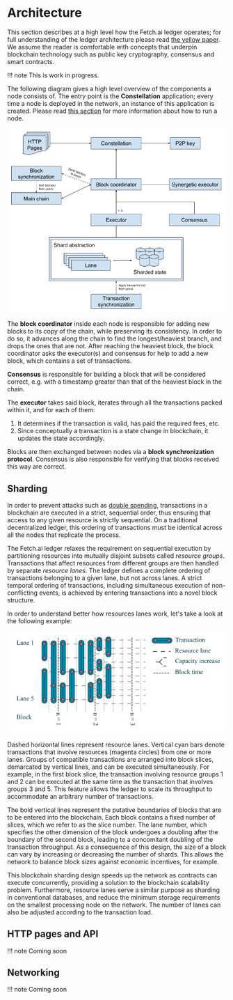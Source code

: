 # Architecture

This section describes at a high level how the Fetch.ai ledger operates; for full understanding of the ledger architecture please read [the yellow paper](https://fetch.ai/wp-content/uploads/2019/10/Fetch.AI-Ledger-Yellow-Paper.pdf). We assume the reader is comfortable with concepts that underpin blockchain technology such as public key cryptography, consensus and smart contracts.

!!! note
    This is work in progress.

The following diagram gives a high level overview of the components a node consists of. The entry point is the __Constellation__ application; every time a node is deployed in the network, an instance of this application is created. Please read [this section](running-a-constellation.md) for more information about how to run a node.

![Fetch.ai Ledger architecture high level view](img/architecture.png)

The __block coordinator__ inside each node is responsible for adding new blocks to its copy of the chain, while preserving its consistency. In order to do so, it advances along the chain to find the longest/heaviest branch, and drops the ones that are not. After reaching the heaviest block, the block coordinator asks the executor(s) and consensus for help to add a new block, which contains a set of transactions.

__Consensus__ is responsible for building a block that will be considered correct, e.g. with a timestamp greater than that of the heaviest block in the chain.

The __executor__ takes said block, iterates through all the transactions packed within it, and for each of them:

1. It determines if the transaction is valid, has paid the required fees, etc.
2. Since conceptually a transaction is a state change in blockchain, it updates the state accordingly.

Blocks are then exchanged between nodes via a __block synchronization protocol__. Consensus is also responsible for verifying that blocks received this way are correct.


## Sharding

In order to prevent attacks such as [double spending](https://en.wikipedia.org/wiki/Double-spending), transactions in a blockchain are executed in a strict, sequential order, thus ensuring that access to any given resource is strictly sequential. On a traditional decentralized ledger, this ordering of transactions must be identical across all the nodes that replicate the process.

The Fetch.ai ledger relaxes the requirement on sequential execution by partitioning resources into mutually disjoint subsets called _resource groups_. Transactions that affect resources from different groups are then handled by separate _resource lanes_. The ledger defines a complete ordering of transactions belonging to a given lane, but not across lanes. A strict temporal ordering of transactions, including simultaneous execution of non-conflicting events, is achieved by entering transactions into a novel block structure.

In order to understand better how resources lanes work, let's take a look at the following example:

![Example of sharding with parallel lanes](img/sharding-lanes.png)

Dashed horizontal lines represent resource lanes. Vertical cyan bars denote transactions that involve resources (magenta circles) from one or more lanes. Groups of compatible transactions are arranged into block slices, demarcated by vertical lines, and can be executed simultaneously. For example, in the first block slice, the transaction involving resource groups 1 and 2 can be executed at the same time as the transaction that involves groups 3 and 5. This feature allows the ledger to scale its throughput to accommodate an arbitrary number of transactions.

The bold vertical lines represent the putative boundaries of blocks that are to be entered into the blockchain. Each block contains a fixed number of slices, which we refer to as the slice number. The lane number, which specifies the other dimension of the block undergoes a doubling after the boundary of the second block, leading to a concomitant doubling of the transaction throughput. As a consequence of this design, the size of a block can vary by increasing or decreasing the number of shards. This allows the network to balance block sizes against economic incentives, for example.

This blockchain sharding design speeds up the network as contracts can execute concurrently, providing a solution to the blockchain scalability problem. Furthermore, resource lanes serve a similar purpose as sharding in conventional databases, and reduce the minimum storage requirements on the smallest processing node on the network. The number of lanes can also be adjusted according to the transaction load.


## HTTP pages and API

!!! note
    Coming soon


## Networking

!!! note
    Coming soon

<br/>
